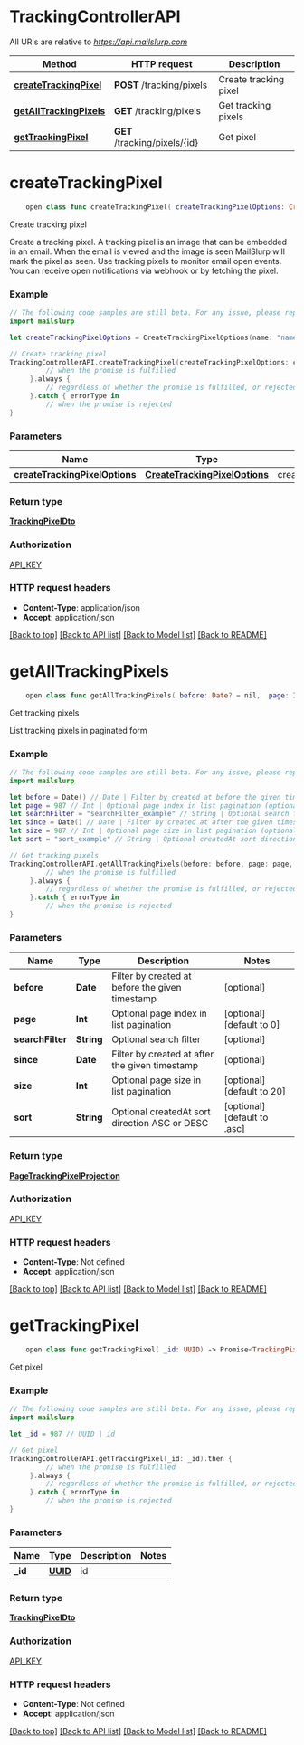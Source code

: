 # TrackingControllerAPI

All URIs are relative to *https://api.mailslurp.com*

Method | HTTP request | Description
------------- | ------------- | -------------
[**createTrackingPixel**](TrackingControllerAPI#createtrackingpixel) | **POST** /tracking/pixels | Create tracking pixel
[**getAllTrackingPixels**](TrackingControllerAPI#getalltrackingpixels) | **GET** /tracking/pixels | Get tracking pixels
[**getTrackingPixel**](TrackingControllerAPI#gettrackingpixel) | **GET** /tracking/pixels/{id} | Get pixel


# **createTrackingPixel**
```swift
    open class func createTrackingPixel( createTrackingPixelOptions: CreateTrackingPixelOptions) -> Promise<TrackingPixelDto>
```

Create tracking pixel

Create a tracking pixel. A tracking pixel is an image that can be embedded in an email. When the email is viewed and the image is seen MailSlurp will mark the pixel as seen. Use tracking pixels to monitor email open events. You can receive open notifications via webhook or by fetching the pixel.

### Example 
```swift
// The following code samples are still beta. For any issue, please report via http://github.com/OpenAPITools/openapi-generator/issues/new
import mailslurp

let createTrackingPixelOptions = CreateTrackingPixelOptions(name: "name_example", recipient: "recipient_example") // CreateTrackingPixelOptions | createTrackingPixelOptions

// Create tracking pixel
TrackingControllerAPI.createTrackingPixel(createTrackingPixelOptions: createTrackingPixelOptions).then {
         // when the promise is fulfilled
     }.always {
         // regardless of whether the promise is fulfilled, or rejected
     }.catch { errorType in
         // when the promise is rejected
}
```

### Parameters

Name | Type | Description  | Notes
------------- | ------------- | ------------- | -------------
 **createTrackingPixelOptions** | [**CreateTrackingPixelOptions**](CreateTrackingPixelOptions) | createTrackingPixelOptions | 

### Return type

[**TrackingPixelDto**](TrackingPixelDto)

### Authorization

[API_KEY](../README#API_KEY)

### HTTP request headers

 - **Content-Type**: application/json
 - **Accept**: application/json

[[Back to top]](#) [[Back to API list]](../README#documentation-for-api-endpoints) [[Back to Model list]](../README#documentation-for-models) [[Back to README]](../README)

# **getAllTrackingPixels**
```swift
    open class func getAllTrackingPixels( before: Date? = nil,  page: Int? = nil,  searchFilter: String? = nil,  since: Date? = nil,  size: Int? = nil,  sort: Sort_getAllTrackingPixels? = nil) -> Promise<PageTrackingPixelProjection>
```

Get tracking pixels

List tracking pixels in paginated form

### Example 
```swift
// The following code samples are still beta. For any issue, please report via http://github.com/OpenAPITools/openapi-generator/issues/new
import mailslurp

let before = Date() // Date | Filter by created at before the given timestamp (optional)
let page = 987 // Int | Optional page index in list pagination (optional) (default to 0)
let searchFilter = "searchFilter_example" // String | Optional search filter (optional)
let since = Date() // Date | Filter by created at after the given timestamp (optional)
let size = 987 // Int | Optional page size in list pagination (optional) (default to 20)
let sort = "sort_example" // String | Optional createdAt sort direction ASC or DESC (optional) (default to .asc)

// Get tracking pixels
TrackingControllerAPI.getAllTrackingPixels(before: before, page: page, searchFilter: searchFilter, since: since, size: size, sort: sort).then {
         // when the promise is fulfilled
     }.always {
         // regardless of whether the promise is fulfilled, or rejected
     }.catch { errorType in
         // when the promise is rejected
}
```

### Parameters

Name | Type | Description  | Notes
------------- | ------------- | ------------- | -------------
 **before** | **Date** | Filter by created at before the given timestamp | [optional] 
 **page** | **Int** | Optional page index in list pagination | [optional] [default to 0]
 **searchFilter** | **String** | Optional search filter | [optional] 
 **since** | **Date** | Filter by created at after the given timestamp | [optional] 
 **size** | **Int** | Optional page size in list pagination | [optional] [default to 20]
 **sort** | **String** | Optional createdAt sort direction ASC or DESC | [optional] [default to .asc]

### Return type

[**PageTrackingPixelProjection**](PageTrackingPixelProjection)

### Authorization

[API_KEY](../README#API_KEY)

### HTTP request headers

 - **Content-Type**: Not defined
 - **Accept**: application/json

[[Back to top]](#) [[Back to API list]](../README#documentation-for-api-endpoints) [[Back to Model list]](../README#documentation-for-models) [[Back to README]](../README)

# **getTrackingPixel**
```swift
    open class func getTrackingPixel( _id: UUID) -> Promise<TrackingPixelDto>
```

Get pixel

### Example 
```swift
// The following code samples are still beta. For any issue, please report via http://github.com/OpenAPITools/openapi-generator/issues/new
import mailslurp

let _id = 987 // UUID | id

// Get pixel
TrackingControllerAPI.getTrackingPixel(_id: _id).then {
         // when the promise is fulfilled
     }.always {
         // regardless of whether the promise is fulfilled, or rejected
     }.catch { errorType in
         // when the promise is rejected
}
```

### Parameters

Name | Type | Description  | Notes
------------- | ------------- | ------------- | -------------
 **_id** | [**UUID**]() | id | 

### Return type

[**TrackingPixelDto**](TrackingPixelDto)

### Authorization

[API_KEY](../README#API_KEY)

### HTTP request headers

 - **Content-Type**: Not defined
 - **Accept**: application/json

[[Back to top]](#) [[Back to API list]](../README#documentation-for-api-endpoints) [[Back to Model list]](../README#documentation-for-models) [[Back to README]](../README)

